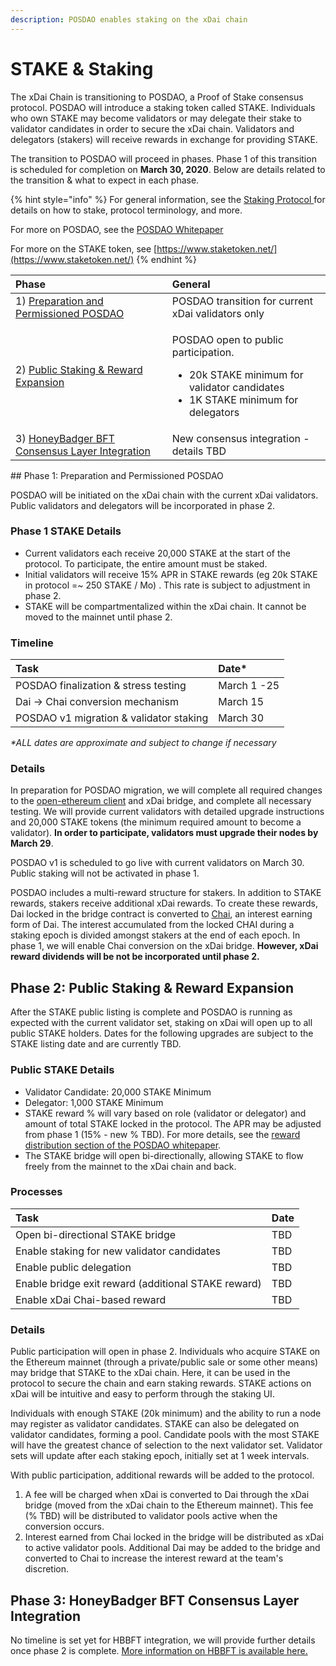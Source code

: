 ```yaml
---
description: POSDAO enables staking on the xDai chain
---
```


# STAKE & Staking

The xDai Chain is transitioning to POSDAO, a Proof of Stake consensus protocol. POSDAO will introduce a staking token called STAKE. Individuals who own STAKE may become validators or may delegate their stake to validator candidates in order to secure the xDai chain. Validators and delegators \(stakers\) will receive rewards in exchange for providing STAKE.

The transition to POSDAO will proceed in phases. Phase 1 of this transition is scheduled for completion on **March 30, 2020**. Below are details related to the transition & what to expect in each phase.

{% hint style="info" %}
For general information, see the [Staking Protocol ](../for-validators/staking-protocol/)for details on how to stake, protocol terminology, and more. 

For more on POSDAO, see the [POSDAO Whitepaper](../for-validators/posdao-whitepaper.md)

For more on the STAKE token, see [https://www.staketoken.net/](https://www.staketoken.net/)
{% endhint %}

<table>
  <thead>
    <tr>
      <th style="text-align:left">Phase</th>
      <th style="text-align:left">General</th>
    </tr>
  </thead>
  <tbody>
    <tr>
      <td style="text-align:left">1) <a href="stake-and-staking.md#phase-1-preparation-and-permissioned-posdao">Preparation and Permissioned POSDAO</a>
      </td>
      <td style="text-align:left">POSDAO transition for current xDai validators only</td>
    </tr>
    <tr>
      <td style="text-align:left">2) <a href="stake-and-staking.md#phase-2-public-staking-and-reward-expansion">Public Staking &amp; Reward Expansion</a>
      </td>
      <td style="text-align:left">
        <p>POSDAO open to public participation.</p>
        <ul>
          <li>20k STAKE minimum for validator candidates</li>
          <li>1K STAKE minimum for delegators</li>
        </ul>
      </td>
    </tr>
    <tr>
      <td style="text-align:left">3) <a href="stake-and-staking.md#phase-3-honeybadger-bft-consensus-layer-integration">HoneyBadger BFT Consensus Layer Integration</a>
      </td>
      <td style="text-align:left">New consensus integration - details TBD</td>
    </tr>
  </tbody>
</table>## Phase 1: Preparation and Permissioned POSDAO

POSDAO will be initiated on the xDai chain with the current xDai validators. Public validators and delegators will be incorporated in phase 2.

### Phase 1 STAKE Details

* Current validators each receive 20,000 STAKE at the start of the protocol. To participate, the entire amount must be staked.
* Initial validators will receive 15% APR in STAKE rewards \(eg 20k STAKE in protocol =~ 250 STAKE / Mo\) . This rate is subject to adjustment in phase 2.
* STAKE will be compartmentalized within the xDai chain. It cannot be moved to the mainnet until phase 2.

### Timeline

| Task | Date\* |
| :--- | :--- |
| POSDAO finalization & stress testing | March 1 -25 |
| Dai -&gt; Chai conversion mechanism | March 15 |
| POSDAO v1 migration & validator staking | March 30 |

_\*ALL dates are approximate and subject to change if necessary_

### Details

In preparation for POSDAO migration, we will complete all required changes to the [open-ethereum client](https://github.com/poanetwork/open-ethereum) and xDai bridge, and complete all necessary testing. We will provide current validators with detailed upgrade instructions and 20,000 STAKE tokens \(the minimum required amount to become a validator\). **In order to participate, validators must upgrade their nodes by March 29**. 

POSDAO v1 is scheduled to go live with current validators on March 30. Public staking will not be activated in phase 1.

POSDAO includes a multi-reward structure for stakers. In addition to STAKE rewards, stakers receive additional xDai rewards.  To create these rewards, Dai locked in the bridge contract is converted to [Chai](https://chai.money/about.html), an interest earning form of Dai. The interest accumulated from the locked CHAI during a staking epoch is divided amongst stakers at the end of each epoch. In phase 1, we will enable Chai conversion on the xDai bridge. **However, xDai reward dividends will be not be incorporated until phase 2.**

## Phase 2: Public Staking & Reward Expansion

After the STAKE public listing is complete and POSDAO is running as expected with the current validator set, staking on xDai will open up to all public STAKE holders.  Dates for the following upgrades are subject to the STAKE listing date and are currently TBD.

### Public STAKE Details

* Validator Candidate: 20,000 STAKE Minimum
* Delegator: 1,000 STAKE Minimum
* STAKE reward % will vary based on role \(validator or delegator\) and amount of total STAKE locked in the protocol. The APR may be adjusted from phase 1 \(15% - new % TBD\). For more details, see the [reward distribution section of the POSDAO whitepaper](https://forum.poa.network/t/posdao-white-paper/2208).
* The STAKE bridge will open bi-directionally, allowing STAKE to flow freely from the mainnet to the xDai chain and back. 

### Processes

| Task | Date |
| :--- | :--- |
| Open bi-directional STAKE bridge | TBD |
| Enable staking for new validator candidates | TBD  |
| Enable public delegation | TBD  |
| Enable bridge exit reward \(additional STAKE reward\) | TBD |
| Enable xDai Chai-based reward | TBD  |

### Details

Public participation will open in phase 2. Individuals who acquire STAKE on the Ethereum mainnet \(through a private/public sale or some other means\) may bridge that STAKE to the xDai chain. Here, it can be used in the protocol to secure the chain and earn staking rewards. STAKE actions on xDai will be intuitive and easy to perform through the staking UI.

Individuals with enough STAKE \(20k minimum\) and the ability to run a node may register as validator candidates. STAKE can also be delegated on validator candidates, forming a pool. Candidate pools with the most STAKE will have the greatest chance of selection to the next validator set. Validator sets will update after each staking epoch, initially set at 1 week intervals.

With public participation, additional rewards will be added to the protocol.

1. A fee will be charged when xDai is converted to Dai through the xDai bridge \(moved from the xDai chain to the Ethereum mainnet\). This fee \(% TBD\) will be distributed to validator pools active when the conversion occurs.
2. Interest earned from Chai locked in the bridge will be distributed as xDai to active validator pools. Additional Dai may be added to the bridge and converted to Chai to increase the interest reward at the team's discretion.

## Phase 3: HoneyBadger BFT Consensus Layer Integration

No timeline is set yet for HBBFT integration, we will provide further details once phase 2 is complete. [ More information on HBBFT is available here.](../for-validators/consensus/honeybadger-bft-consensus/)

